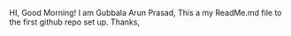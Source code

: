 HI,
Good Morning!
I am Gubbala Arun Prasad,
This a my ReadMe.md file to the first github repo set up. 
Thanks,
